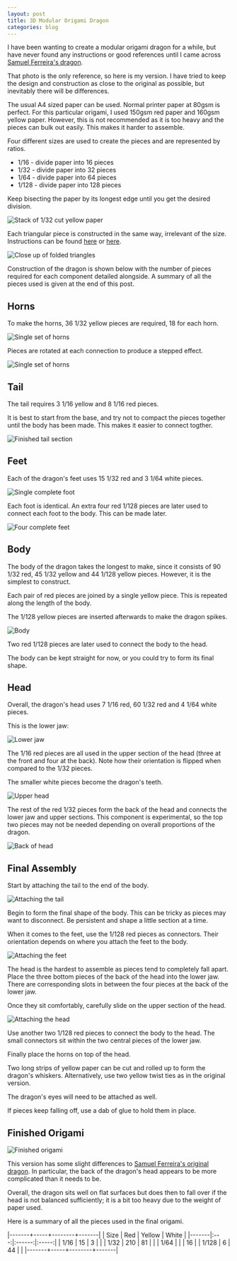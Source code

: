 ```yaml
---
layout: post
title: 3D Modular Origami Dragon
categories: blog
---
```


I have been wanting to create a modular origami dragon for a while, but have never found
any instructions or good references until I came across [Samuel Ferreira's dragon](https://www.flickr.com/photos/75290001@N05/8707322038).

That photo is the only reference, so here is my version. I have tried to keep the design
and construction as close to the original as possible, but inevitably there will be differences.

The usual A4 sized paper can be used. Normal printer paper at 80gsm is perfect. 
For this particular origami, I used 150gsm red paper and 160gsm yellow paper.
However, this is not recommended as it is too heavy and the pieces can bulk out
easily. This makes it harder to assemble.

Four different sizes are used to create the pieces and are represented by ratios.

* 1/16 - divide paper into 16 pieces
* 1/32 - divide paper into 32 pieces
* 1/64 - divide paper into 64 pieces
* 1/128 - divide paper into 128 pieces

Keep bisecting the paper by its longest edge until you get the desired division.

![Stack of 1/32 cut yellow paper](/img/origami/modular_dragon/paper_stack_yellow.JPG)

Each triangular piece is constructed in the same way, irrelevant of the size.
Instructions can be found [here](http://th01.deviantart.net/fs70/PRE/f/2012/090/a/9/tutorial_for_origami_triangle_by_wangqr-d4uktgc.jpg)
or [here](http://www.wikihow.com/Make-3D-Origami-Pieces).

![Close up of folded triangles](/img/origami/modular_dragon/folded_triangle_yellow.JPG)

Construction of the dragon is shown below with the number of pieces required for each
component detailed alongside. A summary of all the pieces used is given at the end 
of this post.

## Horns

To make the horns, 36 1/32 yellow pieces are required, 18 for each horn.

![Single set of horns](/img/origami/modular_dragon/horns_detail.JPG)

Pieces are rotated at each connection to produce a stepped effect.

![Single set of horns](/img/origami/modular_dragon/horns.JPG)

## Tail

The tail requires 3 1/16 yellow and 8 1/16 red pieces.

It is best to start from the base, and try not to compact the pieces
together until the body has been made. This makes it easier to connect togther.

![Finished tail section](/img/origami/modular_dragon/tail.JPG)

## Feet

Each of the dragon's feet uses 15 1/32 red and 3 1/64 white pieces.

![Single complete foot](/img/origami/modular_dragon/feet_single.JPG)

Each foot is identical. An extra four red 1/128 pieces are later used to connect
each foot to the body. This can be made later.

![Four complete feet](/img/origami/modular_dragon/feet_collection.JPG)

## Body

The body of the dragon takes the longest to make, since it consists of 90 1/32 red,
45 1/32 yellow and 44 1/128 yellow pieces. However, it is the simplest to construct.

Each pair of red pieces are joined by a single yellow piece. This is repeated along
the length of the body.

The 1/128 yellow pieces are inserted afterwards to make the dragon spikes.

![Body](/img/origami/modular_dragon/body_detail_with_spikes.JPG)

Two red 1/128 pieces are later used to connect the body to the head.

The body can be kept straight for now, or you could try to form its final shape.

## Head

Overall, the dragon's head uses 7 1/16 red, 60 1/32 red and 4 1/64 white pieces.

This is the lower jaw:

![Lower jaw](/img/origami/modular_dragon/head_lower_jaw.JPG)

The 1/16 red pieces are all used in the upper section of the head (three at the front
and four at the back). Note how their orientation is flipped when compared to the
1/32 pieces.

The smaller white pieces become the dragon's teeth.

![Upper head](/img/origami/modular_dragon/head_top.JPG)

The rest of the red 1/32 pieces form the back of the head and connects 
the lower jaw and upper sections. This component is experimental, so the top
two pieces may not be needed depending on overall proportions of the dragon.

![Back of head](/img/origami/modular_dragon/head_back.JPG)

## Final Assembly

Start by attaching the tail to the end of the body.

![Attaching the tail](/img/origami/modular_dragon/tail_attached.JPG)

Begin to form the final shape of the body. This can be tricky as pieces
may want to disconnect. Be persistent and shape a little section at a time.

When it comes to the feet, use the 1/128 red pieces as connectors. Their
orientation depends on where you attach the feet to the body.

![Attaching the feet](/img/origami/modular_dragon/feet_attached_back.JPG)

The head is the hardest to assemble as pieces tend to completely fall apart.
Place the three bottom pieces of the back of the head into the lower jaw.
There are corresponding slots in between the four pieces at the back of the
lower jaw.

Once they sit comfortably, carefully slide on the upper section of the head.

![Attaching the head](/img/origami/modular_dragon/head_attached_front.JPG)

Use another two 1/128 red pieces to connect the body to the head. The small
connectors sit within the two central pieces of the lower jaw.

Finally place the horns on top of the head.

Two long strips of yellow paper can be cut and rolled up to form the dragon's 
whiskers. Alternatively, use two yellow twist ties as in the original version.

The dragon's eyes will need to be attached as well.

If pieces keep falling off, use a dab of glue to hold them in place.

## Finished Origami 

![Finished origami](/img/origami/modular_dragon/full_dragon.JPG)

This version has some slight differences to 
[Samuel Ferreira's original dragon](https://www.flickr.com/photos/75290001@N05/8707322038).
In particular, the back of the dragon's head appears to be more complicated
than it needs to be.

Overall, the dragon sits well on flat surfaces but does then to fall over
if the head is not balanced sufficiently; it is a bit too heavy due to the 
weight of paper used.

Here is a summary of all the pieces used in the final origami.

|-------+-----+--------+-------|
| Size  | Red | Yellow | White |
|-------|:---:|:------:|:-----:|
| 1/16  | 15  | 3      |       |
| 1/32  | 210 | 81     |       | 
| 1/64  |     |        | 16    | 
| 1/128 | 6   | 44     |       | 
|-------+-----+--------+-------|
